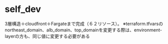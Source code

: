 # self_dev

3層構造＋cloudfront＋Fargateまで完成（６２リソース）。
※terraform.tfvarsのnortheast_domain、alb_domain、top_domainを変更する際は、environment-layerの方も、同じ値に変更する必要がある

